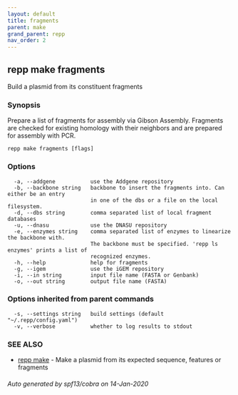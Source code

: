 ```yaml
---
layout: default
title: fragments
parent: make
grand_parent: repp
nav_order: 2
---
```

## repp make fragments

Build a plasmid from its constituent fragments

### Synopsis

Prepare a list of fragments for assembly via Gibson Assembly. Fragments are
checked for existing homology with their neighbors and are prepared for
assembly with PCR.

```
repp make fragments [flags]
```

### Options

```
  -a, --addgene           use the Addgene repository
  -b, --backbone string   backbone to insert the fragments into. Can either be an entry 
                          in one of the dbs or a file on the local filesystem.
  -d, --dbs string        comma separated list of local fragment databases
  -u, --dnasu             use the DNASU repository
  -e, --enzymes string    comma separated list of enzymes to linearize the backbone with.
                          The backbone must be specified. 'repp ls enzymes' prints a list of
                          recognized enzymes.
  -h, --help              help for fragments
  -g, --igem              use the iGEM repository
  -i, --in string         input file name (FASTA or Genbank)
  -o, --out string        output file name (FASTA)
```

### Options inherited from parent commands

```
  -s, --settings string   build settings (default "~/.repp/config.yaml")
  -v, --verbose           whether to log results to stdout
```

### SEE ALSO

* [repp make](repp_make)	 - Make a plasmid from its expected sequence, features or fragments

###### Auto generated by spf13/cobra on 14-Jan-2020
